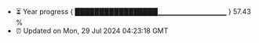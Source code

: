 - ⏳ Year progress { █████████████████▁▁▁▁▁▁▁▁▁▁▁▁▁ } 57.43 %
- ⏰ Updated on Mon, 29 Jul 2024 04:23:18 GMT

